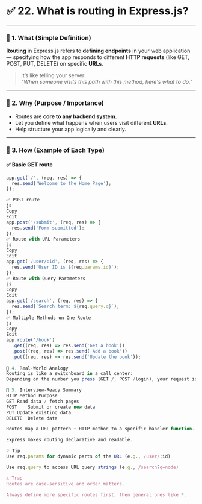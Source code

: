 # ✅ 22. What is routing in Express.js?

---

### 🔹 1. What (Simple Definition)

**Routing** in Express.js refers to **defining endpoints** in your web application — specifying how the app responds to different **HTTP requests** (like GET, POST, PUT, DELETE) on specific **URLs**.

> It’s like telling your server:  
> _"When someone visits this path with this method, here's what to do."_

---

### 🔹 2. Why (Purpose / Importance)

- Routes are **core to any backend system**.
- Let you define what happens when users visit different **URLs**.
- Help structure your app logically and clearly.

---

### 🔹 3. How (Example of Each Type)

#### ✅ Basic GET route

```js
app.get('/', (req, res) => {
  res.send('Welcome to the Home Page');
});

✅ POST route
js
Copy
Edit
app.post('/submit', (req, res) => {
  res.send('Form submitted');
});
✅ Route with URL Parameters
js
Copy
Edit
app.get('/user/:id', (req, res) => {
  res.send(`User ID is ${req.params.id}`);
});
✅ Route with Query Parameters
js
Copy
Edit
app.get('/search', (req, res) => {
  res.send(`Search term: ${req.query.q}`);
});
✅ Multiple Methods on One Route
js
Copy
Edit
app.route('/book')
  .get((req, res) => res.send('Get a book'))
  .post((req, res) => res.send('Add a book'))
  .put((req, res) => res.send('Update the book'));
  
🔹 4. Real-World Analogy
Routing is like a switchboard in a call center:
Depending on the number you press (GET /, POST /login), your request is routed to the appropriate handler (person).

🔹 5. Interview-Ready Summary
HTTP Method	Purpose
GET	Read data / fetch pages
POST	Submit or create new data
PUT	Update existing data
DELETE	Delete data

Routes map a URL pattern + HTTP method to a specific handler function.

Express makes routing declarative and readable.

💡 Tip
Use req.params for dynamic parts of the URL (e.g., /user/:id)

Use req.query to access URL query strings (e.g., /search?q=node)

⚠️ Trap
Routes are case-sensitive and order matters.

Always define more specific routes first, then general ones like *.